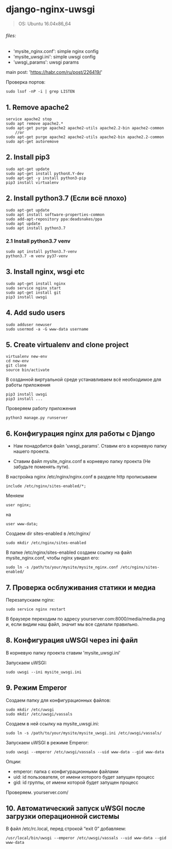 # django-nginx-uwsgi

> OS: Ubuntu 16.04x86_64
###### files:
- 'mysite_nginx.conf': simple nginx config
- 'mysite_uwsgi.ini': simple uwsgi config
- 'uwsgi_params': uwsgi params


main post: 'https://habr.com/ru/post/226419/'

Проверка портов: 

    sudo lsof -nP -i | grep LISTEN

## 1. Remove apache2

    service apache2 stop
    sudo apt remove apache2.*
    sudo apt-get purge apache2 apache2-utils apache2.2-bin apache2-common
        //or
    sudo apt-get purge apache2 apache2-utils apache2-bin apache2.2-common
    sudo apt-get autoremove

## 2. Install pip3

    sudo apt-get update
    sudo apt-get install pythonX.Y-dev
    sudo apt-get -y install python3-pip
    pip3 install virtualenv

## 2. Install python3.7 (Если всё плохо)

    sudo apt-get update
    sudo apt install software-properties-common
    sudo add-apt-repository ppa:deadsnakes/ppa
    sudo apt update
    sudo apt install python3.7
### 2.1 Install python3.7 venv

    sudo apt install python3.7-venv
    python3.7 -m venv py37-venv

## 3. Install nginx, wsgi etc

    
    sudo apt-get install nginx
    sudo service nginx start
    sudo apt-get install git
    pip3 install uwsgi


## 4. Add sudo users

    sudo adduser newuser
    sudo usermod -a -G www-data username

## 5. Create virtualenv and clone project

    virtualenv new-env
    cd new-env
    git clone
    source bin/activate

В созданной виртуальной среде устанавливаем всё необходимое для работы приложения

    pip3 install uwsgi
    pip3 install ...

Проверяем работу приложения

    python3 manage.py runserver

## 6. Конфигурация nginx для работы с Django

- Нам понадобится файл 'uwsgi_params'. Ставим его в корневую папку нашего проекта.

- Ставим файл mysite_nginx.conf в корневую папку проекта (Не забудьте поменять пути).

В настройка nginx /etc/nginx/nginx.conf в разделе http прописываем

    include /etc/nginx/sites-enabled/*;

Меняем

    user nginx;

на

    user www-data;

Создаем dir sites-enabled в /etc/nginx/

    sudo mkdir /etc/nginx/sites-enabled

В папке /etc/nginx/sites-enabled создаем ссылку на файл mysite_nginx.conf, чтобы nginx увидел его:

    sudo ln -s /path/to/your/mysite/mysite_nginx.conf /etc/nginx/sites-enabled/

## 7. Проверка осблуживания статики и медиа

Перезапускаем nginx: 

    sudo service nginx restart

В браузере переходим по адресу yourserver.com:8000/media/media.png и, если видим наш файл, значит мы все сделали правильно.

## 8. Конфигурация uWSGI через ini файл

В корневую папку проекта ставим 'mysite_uwsgi.ini'

Запускаем uWSGI:

    sudo uwsgi --ini mysite_uwsgi.ini

## 9. Режим Emperor

Создаем папку для конфигурационных файлов:

    sudo mkdir /etc/uwsgi
    sudo mkdir /etc/uwsgi/vassals

Создаем в ней ссылку на mysite_uwsgi.ini:

    sudo ln -s /path/to/your/mysite/mysite_uwsgi.ini /etc/uwsgi/vassals/

Запускаем uWSGI в режиме Emperor:

    sudo uwsgi --emperor /etc/uwsgi/vassals --uid www-data --gid www-data

Опции:
- emperor: папка с конфигурационными файлами
- uid: id пользователя, от имени которого будет запущен процесс
- gid: id группы, от имени которой будет запущен процесс

Проверяем. yourserver.com/

## 10. Автоматический запуск uWSGI после загрузки операционной системы

В файл /etc/rc.local, перед строкой “exit 0” добавляем:

    /usr/local/bin/uwsgi --emperor /etc/uwsgi/vassals --uid www-data --gid www-data
